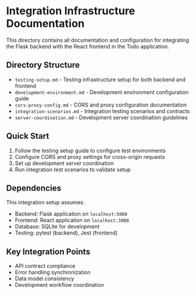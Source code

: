 # Integration Infrastructure Documentation

This directory contains all documentation and configuration for integrating the Flask backend with the React frontend in the Todo application.

## Directory Structure

- `testing-setup.md` - Testing infrastructure setup for both backend and frontend
- `development-environment.md` - Development environment configuration guide
- `cors-proxy-config.md` - CORS and proxy configuration documentation
- `integration-scenarios.md` - Integration testing scenarios and contracts
- `server-coordination.md` - Development server coordination guidelines

## Quick Start

1. Follow the testing setup guide to configure test environments
2. Configure CORS and proxy settings for cross-origin requests
3. Set up development server coordination
4. Run integration test scenarios to validate setup

## Dependencies

This integration setup assumes:
- Backend: Flask application on `localhost:5000`
- Frontend: React application on `localhost:3000`
- Database: SQLite for development
- Testing: pytest (backend), Jest (frontend)

## Key Integration Points

- API contract compliance
- Error handling synchronization
- Data model consistency
- Development workflow coordination